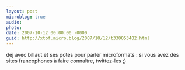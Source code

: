 ```yaml
---
layout: post
microblog: true
audio: 
photo: 
date: 2007-10-12 00:00:00 -0000
guid: http://xtof.micro.blog/2007/10/12/t330053402.html
---
```

déj avec billaut et ses potes pour parler microformats : si vous avez des sites francophones à faire connaître, twittez-les ;)
